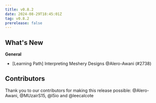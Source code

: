 ```yaml
---
title: v0.8.2
date: 2024-08-29T18:45:01Z
tag: v0.8.2
prerelease: false
---
```


## What's New
**General**
- [Learning Path] Interpreting Meshery Designs  @Alero-Awani (#2738)

## Contributors

Thank you to our contributors for making this release possible:
@Alero-Awani, @MUzairS15, @l5io and @leecalcote

